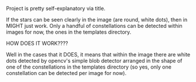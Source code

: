 Project is pretty self-explanatory via title.

If the stars can be seen clearly in the image (are round, white dots), then in MIGHT just work.
Only a handful of constellations can be detected within images for now, the ones in the templates directory.

HOW DOES IT WORK????

Well in the cases that it DOES, it means that within the image there are white dots detected by opencv's simple blob detector arranged in the shape of one of the constellations in the templates directory (so yes, only one constellation can be detected per image for now).

